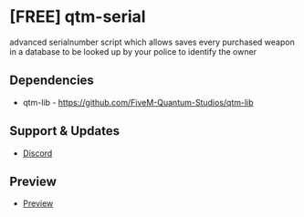 # [FREE] qtm-serial
advanced serialnumber script which allows saves every purchased weapon in a database to be looked up by your police to identify the owner

## Dependencies
* qtm-lib - https://github.com/FiveM-Quantum-Studios/qtm-lib

## Support & Updates
* [Discord](https://dc.quantum-studios.net/)

##  Preview
* [Preview]()
